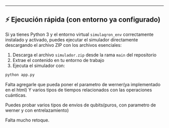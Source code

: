---

## ⚡ Ejecución rápida (con entorno ya configurado)

Si ya tienes Python 3 y el entorno virtual `simulaqron_env` correctamente instalado y activado, puedes ejecutar el simulador directamente descargando el archivo ZIP con los archivos esenciales:

1. Descarga el archivo `simulador.zip` desde la rama `main` del repositorio
2. Extrae el contenido en tu entorno de trabajo
3. Ejecuta el simulador con:

```bash
python app.py
```


Falta agregarle que pueda poner el parametro de werner(ya implementado en el html)
Y varios tipos de tiempos relacionados con las operaciones cuánticas.

Puedes probar varios tipos de envios de qubits(puros, con parametro de werner y con entrelazamiento)

Falta mucho retoque.
